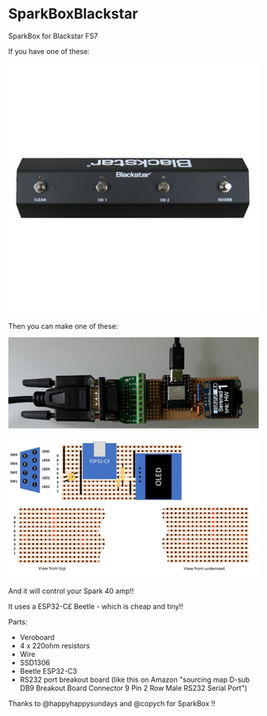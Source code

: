 # SparkBoxBlackstar
SparkBox for Blackstar FS7

If you have one of these:

<p align="center">
  <img src="https://github.com/paulhamsh/SparkBoxBlackstar/blob/main/Blackstarr FS7.jpg" width="700" title="FS7">
</p>


Then you can make one of these:

<p align="center">
  <img src="https://github.com/paulhamsh/SparkBoxBlackstar/blob/main/Blackstar Circuit.jpg" width="700" title="FS7">
</p>

<p align="center">
  <img src="https://github.com/paulhamsh/SparkBoxBlackstar/blob/main/Blackstar Pedal.jpg" width="700" title="FS7">
</p>


And it will control your Spark 40 amp!! 

It uses a ESP32-C£ Beetle - which is cheap and tiny!!    


Parts:  
- Veroboard   
- 4 x 220ohm resistors   
- Wire   
- SSD1306   
- Beetle ESP32-C3 
- RS232 port breakout board (like this on Amazon "sourcing map D-sub DB9 Breakout Board Connector 9 Pin 2 Row Male RS232 Serial Port")  

Thanks to @happyhappysundays and @copych for SparkBox !!
